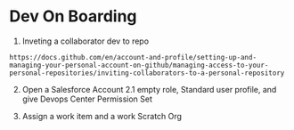 # Dev On Boarding 

1. Inveting a collaborator dev to repo
```
https://docs.github.com/en/account-and-profile/setting-up-and-managing-your-personal-account-on-github/managing-access-to-your-personal-repositories/inviting-collaborators-to-a-personal-repository
```
2. Open a Salesforce Account
  2.1 empty role, Standard user profile, and give Devops Center Permission Set

3. Assign a work item and a work Scratch Org 
